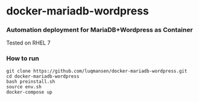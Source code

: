 # docker-mariadb-wordpress
### Automation deployment for MariaDB+Wordpress as Container

Tested on RHEL 7

### How to run
```
git clone https://github.com/luqmansen/docker-mariadb-wordpress.git
cd docker-mariadb-wordpress
bash preinstall.sh
source env.sh
docker-compose up
```
